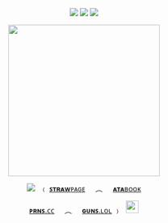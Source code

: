 <div align="center"> 
  
![](https://file.garden/Zoh6AmUPgG7Qjqjt/tumblr_e4850d77c3416c1be59b7ceec0f62968_108d3535_75.png) ![](https://komarev.com/ghpvc/?username=bloodyworship&color=2a2a2a&label=♡&style=plastic&abbreviated=true) ![](https://file.garden/Zoh6AmUPgG7Qjqjt/tumblr_8bf6bbb1027849544d4cfaae626367a4_49cd065b_75.png)

<img width="300" src="https://file.garden/Zoh6AmUPgG7Qjqjt/97b83ccdcd30f9d4d71c5a8c8729f7fb-removebg-preview.png">

<img src="https://file.garden/Zoh6AmUPgG7Qjqjt/helel/whitebow">⠀﹙ [**ꜱᴛʀᴀᴡ**ᴘᴀɢᴇ](https://sacrilegious.straw.page/)⠀⠀︵⠀⠀[**ᴀᴛᴀ**ʙᴏᴏᴋ](https://oliver.atabook.org/)

[**ᴘʀɴꜱ**.ᴄᴄ](https://pronouns.cc/@nightwatch)⠀⠀︵⠀⠀[**ɢᴜɴꜱ**.ʟᴏʟ](https://guns.lol/olivine) ﹚⠀<img width=25 src="https://file.garden/Zoh6AmUPgG7Qjqjt/blackphone.gif">
